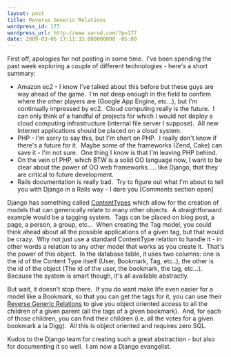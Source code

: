 ```yaml
---
layout: post
title: Reverse Generic Relations
wordpress_id: 177
wordpress_url: http://www.varud.com/?p=177
date: 2009-03-06 17:11:33.000000000 -05:00
---
```

First off, apologies for not posting in some time.  I've been spending the past week exploring a couple of different technologies - here's a short summary:
<ul>
	<li>Amazon ec2 - I know I've talked about this before but these guys are way ahead of the game.  I'm not deep enough in the field to confirm where the other players are (Google App Engine, etc...), but I'm continually impressed by ec2.  Cloud computing really is the future.  I can only think of a handful of projects for which I would not deploy a cloud computing infrastructure (internal file server I suppose).  All new Internet applications should be placed on a cloud system.</li>
	<li>PHP - I'm sorry to say this, but I'm short on PHP.  I really don't know if there's a future for it.  Maybe some of the frameworks (Zend, Cake) can save it - I'm not sure.  One thing I know is that I'm leaving PHP behind.</li>
	<li>On the vein of PHP, which BTW is a solid OO language now, I want to be clear about the power of OO web frameworks .... like Django, that they are critical to future development.</li>
	<li>Rails documentation is really bad.  Try to figure out what I'm about to tell you with Django in a Rails way - I dare you [Comments section open]</li>
</ul>
Django has something called <a href="http://docs.djangoproject.com/en/dev/ref/contrib/contenttypes">ContentTypes</a> which allow for the creation of models that can generically relate to many other objects.  A straightforward example would be a tagging system.  Tags can be placed on blog post, a page, a person, a group, etc...  When creating the Tag model, you could think ahead about all the possible applications of a given tag, but that would be crazy.  Why not just use a standard ContentType relation to handle it - in other words a relation to any other model that works as you create it.  That's the power of this object.  In the database table, it uses two columns: one is the id of the Content Type itself (User, Bookmark, Tag, etc..), the other is the id of the object (The id of the user, the bookmark, the tag, etc...).  Because the system is smart though, it's all available abstractly.

But wait, it doesn't stop there.  If you do want make life even easier for a model like a Bookmark, so that you can get the tags for it, you can use their <a href="http://docs.djangoproject.com/en/dev/ref/contrib/contenttypes/#reverse-generic-relations">Reverse Generic Relations</a> to give you object oriented access to all the children of a given parent (all the tags of a given bookmark).  And, for each of those children, you can find their children (i.e. all the votes for a given bookmark a la Digg).  All this is object oriented and requires zero SQL.

Kudos to the Django team for creating such a great abstraction - but also for documenting it so well.  I am now a Django evangelist.
